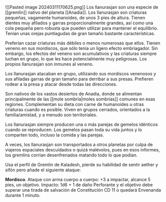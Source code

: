 ![[Pasted image 20240311170625.png]]
Los llanurasjan son una especie de [[gremlin]] nativo del planeta [[Anadia]].
Los llanurasjan son criaturas pequeñas, vagamente humanoides, de unos 3 pies de altura. Tienen dientes muy afilados y garras proporcionalmente grandes, así como una cola pequeña pero robusta que pueden utilizar para mantener el equilibrio. Tenían unas orejas puntiagudas de gran tamaño bastante características.

Preferían cazar criaturas más débiles o menos numerosas que ellos. Tienen veneno en sus mordiscos, que sólo tenía un ligero efecto embriagador. Sin embargo, los efectos del veneno son acumulativos y las criaturas siempre luchan en grupo, lo que les hace potencialmente muy peligrosas. Los propios llanurasjan son inmunes al veneno.

Los llanurasjan atacaban en grupo, utilizando sus mordiscos venenosos y sus afiladas garras de gran tamaño para derribar a sus presas. Prefieren rodear a la presa y atacar desde todas las direcciones.

Son nativos de los vastos desiertos de Anadia, donde se alimentan principalmente de las [[mole sombría|moles sombrías]] comunes en esas regiones. Complementan su dieta con carne de humanoides u otras criaturas cuando es posible. Viven en grupos cerrados, orientados a la familia/amistad, y a menudo son territoriales.

Los llanurasjan siempre producen una o más parejas de gemelos idénticos cuando se reproducen. Los gemelos pasan toda su vida juntos y lo comparten todo, incluso la comida y las parejas.

A veces, los llanurasjan son transportados a otros planetas por culpa de viajeros espaciales descuidados o quizá malévolos, pues en esos informes, los gremlins corrían desenfrenados matando todo lo que podían.



Usa el perfil de Gremlin de Kaladesh, pierde su habilidad de sentir aether y sifón pero añade  el siguiente ataque:

**Mordisco**. Ataque con arma cuerpo a cuerpo: +3 a impactar, alcance 5 pies, un objetivo. Impacto: 1d6 + 1 de daño Perforante y el objetivo debe superar una tirada de salvación de Constitución CD 11 o quedará Envenanda durante 1 minuto.